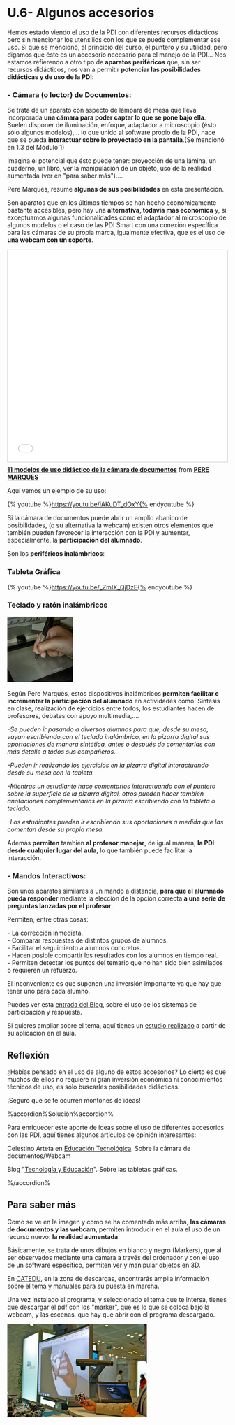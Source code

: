 # U.6- Algunos accesorios

Hemos estado viendo el uso de la PDI con diferentes recursos didácticos pero sin mencionar los utensilios con los que se puede complementar ese uso. Sí que se mencionó, al principio del curso, el puntero y su utilidad, pero digamos que éste es un accesorio necesario para el manejo de la PDI... Nos estamos refierendo a otro tipo de **aparatos periféricos** que, sin ser recursos didácticos, nos van a permitir **potenciar las posibilidades didácticas y de uso de la PDI**:

### \- Cámara (o lector) de Documentos:

Se trata de un aparato con aspecto de lámpara de mesa que lleva incorporada **una cámara para poder captar lo que se pone bajo ella**. Suelen disponer de iluminación, enfoque, adaptador a microscopio (ésto sólo algunos modelos),... lo que unido al software propio de la PDI, hace que se pueda **interactuar sobre lo proyectado en la pantalla**.(Se mencionó en 1.3 del Módulo 1)

Imagina el potencial que ésto puede tener: proyección de una lámina, un cuaderno, un libro, ver la manipulación de un objeto, uso de la realidad aumentada (ver en "para saber más")....

Pere Marqués, resume **algunas de sus posibilidades** en esta presentación.

Son aparatos que en los últimos tiempos se han hecho económicamente bastante accesibles, pero hay una **alternativa, todavía más económica** y, si exceptuamos algunas funcionalidades como el adaptador al microscopio de algunos modelos o el caso de las PDI Smart con una conexión específica para las cámaras de su propia marca, igualmente efectiva, que es el uso de **una webcam con un soporte**.

  
<iframe src="//www.slideshare.net/slideshow/embed_code/key/bW41xAsBhEIkJs" width="595" height="485" frameborder="0" marginwidth="0" marginheight="0" scrolling="no" style="border:1px solid #CCC; border-width:1px; margin-bottom:5px; max-width: 100%;" allowfullscreen> </iframe> <div style="margin-bottom:5px"> <strong> <a href="//www.slideshare.net/peremarques/11-modelos-de-uso-didctico-de-la-cmara-de-documentos" title="11 modelos de uso didáctico de la cámara de documentos" target="_blank">11 modelos de uso didáctico de la cámara de documentos</a> </strong> from <strong><a href="https://www.slideshare.net/peremarques" target="_blank">PERE MARQUES</a></strong> </div>

Aquí vemos un ejemplo de su uso:

{% youtube %}https://youtu.be/iAKuDT_dOxY{% endyoutube %}

Si la cámara de documentos puede abrir un amplio abanico de posibilidades, (o su alternativa la webcam) existen otros elementos que también pueden favorecer la interacción con la PDI y aumentar, especialmente, la **participación del alumnado**.

Son los **periféricos inalámbricos**:

### **Tableta Gráfica**

{% youtube %}https://youtu.be/_ZmIX_QjDzE{% endyoutube %}

### **Teclado y ratón inalámbricos**


[![Fig.4.2.LicenciaAlgunos derechos reservados por ser...En: flickr](img/tableta.jpg)](http://www.flickr.com/photos/el_ser_lomo/2516642098/sizes/q/in/photolist-4Qos21/)

Según Pere Marqués, estos dispositivos inalámbricos **permiten facilitar e incrementar la participación del alumnado** en actividades como: Síntesis en clase, realización de ejercicios entre todos, los estudiantes hacen de profesores, debates con apoyo multimedia,....

_-Se pueden ir pasando a diversos alumnos para que, desde su mesa, vayan escribiendo,con el teclado inalámbrico, en la pizarra digital sus aportaciones de manera sintética, antes o después de comentarlas con más detalle a todos sus compañeros._

_-Pueden ir realizando los ejercicios en la pizarra digital interactuando desde su mesa con la tableta._

_-Mientras un estudiante hace comentarios interactuando con el puntero sobre la superficie de la pizarra digital, otros pueden hacer también anotaciones complementarias en la pizarra escribiendo con la tableta o teclado._

_-Los estudiantes pueden ir escribiendo sus aportaciones a medida que las comentan desde su propia mesa._

Además **permiten** también **al** **profesor** **manejar**, de igual manera, **la PDI desde cualquier lugar del aula**, lo que también puede facilitar la interacción.

### \- Mandos Interactivos:

Son unos aparatos similares a un mando a distancia, **para que el alumnado pueda responder** mediante la elección de la opción correcta **a una serie de preguntas lanzadas por el profesor**.

Permiten, entre otras cosas:

\- La corrección inmediata.  
\- Comparar respuestas de distintos grupos de alumnos.  
\- Facilitar el seguimiento a alumnos concretos.  
\- Hacen posible compartir los resultados con los alumnos en tiempo real.  
\- Permiten detectar los puntos del temario que no han sido bien asimilados o requieren un refuerzo.

El inconveniente es que suponen una inversión importante ya que hay que tener uno para cada alumno.

Puedes ver esta [entrada del Blog](http://www.catedu.es/arablogs/blog.php?id_blog=2398&id_articulo=165827), sobre el uso de los sistemas de participación y respuesta.

Si quieres ampliar sobre el tema, aquí tienes un [estudio realizado](http://formacion.enlinea.educa.madrid.org/itic10/comunicaciones/losmandosinteractivos.pdf) a partir de su aplicación en el aula.

## Reflexión

¿Habías pensado en el uso de alguno de estos accesorios? Lo cierto es que muchos de ellos no requiere ni gran inversión económica ni conocimientos técnicos de uso, es sólo buscarles posibilidades didácticas.

¡Seguro que se te ocurren montones de ideas!

%accordion%Solución%accordion%

Para enriquecer este aporte de ideas sobre el uso de diferentes accesorios con las PDI, aquí tienes algunos artículos de opinión interesantes:

Celestino Arteta en [Educación Tecnológica](http://villaves56.blogspot.com.es/2013/06/el-valor-didactico-de-la-camara-de.html#.UoHmrSf9UhA). Sobre la cámara de documentos/Webcam

Blog "[Tecnología y Educación](http://www.tecnologiayeducacion.com/la-tableta-una-mini-pizarra-interactiva/)". Sobre las tabletas gráficas.

%/accordion%


## Para saber más

Como se ve en la imagen y como se ha comentado más arriba, **las cámaras de documentos y las webcam**, permiten introducir en el aula el uso de un recurso nuevo: **la realidad aumentada**.

Básicamente, se trata de unos dibujos en blanco y negro (Markers), que al ser observados mediante una cámara a través del ordenador y con el uso de un software específico, permiten ver y manipular objetos en 3D.

En [CATEDU](http://www.catedu.es/webcatedu/index.php/descargas/realidad-aumentada), en la zona de descargas, encontrarás amplia información sobre el tema y manuales para su puesta en marcha.

Una vez instalado el programa, y seleccionado el tema que te intersa, tienes que descargar el pdf con los "marker", que es lo que se coloca bajo la webcam, y las escenas, que hay que abrir con el programa descargado.


[![Fig.4.3.Licencia: Algunos derechos reservados por DubsarPR. En: Flickr](img/camaradocus_realidaument.jpg)](http://www.flickr.com/photos/dubsar/6219646113/sizes/n/in/photostream/)

